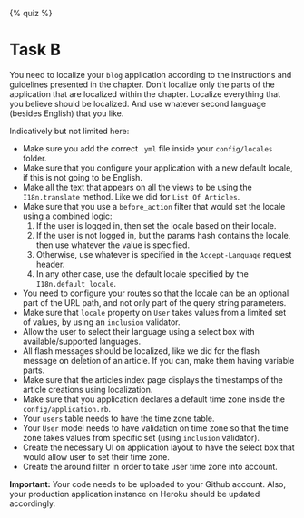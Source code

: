{% quiz %}

# Task B

You need to localize your `blog` application according to the instructions and guidelines presented in the chapter. Don't 
localize only the parts of the application that are localized within the chapter. Localize everything that you believe
should be localized. And use whatever second language (besides English) that you like.

Indicatively but not limited here:

* Make sure you add the correct `.yml` file inside your `config/locales` folder.
* Make sure that you configure your application with a new default locale, if this is not going to be English.
* Make all the text that appears on all the views to be using the `I18n.translate` method. Like we did for `List Of Articles`.
* Make sure that you use a `before_action` filter that would set the locale using a combined logic:
    1. If the user is logged in, then set the locale based on their locale. 
    1. If the user is not logged in, but the params hash contains the locale, then use whatever the value is specified.
    1. Otherwise, use whatever is specified in the `Accept-Language` request header.
    1. In any other case, use the default locale specified by the `I18n.default_locale`.
* You need to configure your routes so that the locale can be an optional part of the URL path, and not only part of the query string parameters.
* Make sure that `locale` property on `User` takes values from a limited set of values, by using an `inclusion` validator.
* Allow the user to select their language using a select box with available/supported languages.
* All flash messages should be localized, like we did for the flash message on deletion of an article. If you can, make them having variable parts.
* Make sure that the articles index page displays the timestamps of the article creations using localization.
* Make sure that you application declares a default time zone inside the `config/application.rb`.
* Your `users` table needs to have the time zone table.
* Your `User` model needs to have validation on time zone so that the time zone takes values from specific set (using `inclusion` validator). 
* Create the necessary UI on application layout to have the select box that would allow user to set their time zone.
* Create the around filter in order to take user time zone into account.

**Important:** Your code needs to be uploaded to your Github account. Also, your production application instance on Heroku should be updated accordingly.
